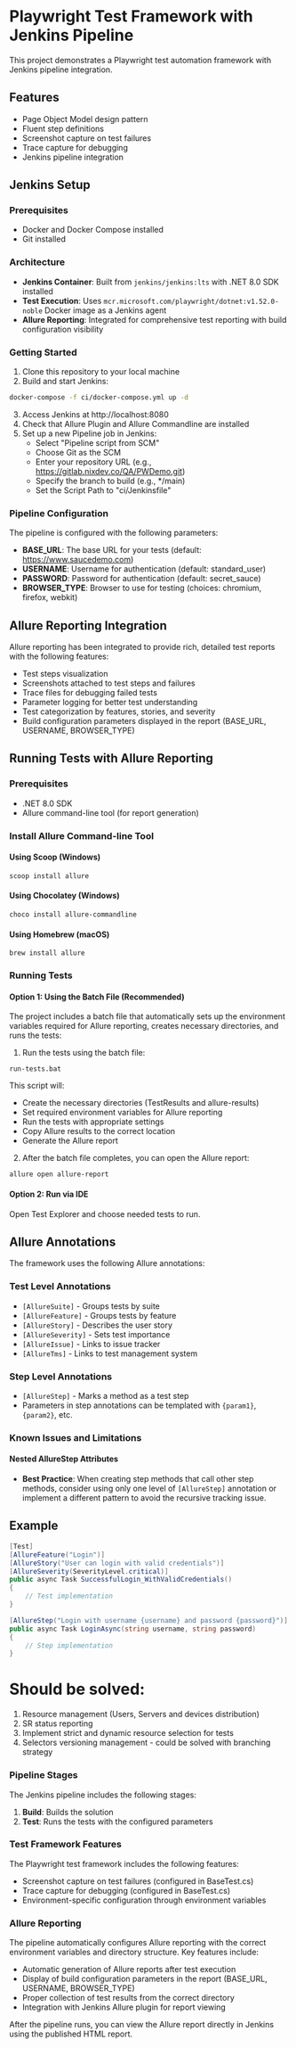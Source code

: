 # Playwright Test Framework with Jenkins Pipeline

This project demonstrates a Playwright test automation framework with Jenkins pipeline integration.

## Features

- Page Object Model design pattern
- Fluent step definitions
- Screenshot capture on test failures
- Trace capture for debugging
- Jenkins pipeline integration

## Jenkins Setup

### Prerequisites

- Docker and Docker Compose installed
- Git installed

### Architecture

- **Jenkins Container**: Built from `jenkins/jenkins:lts` with .NET 8.0 SDK installed
- **Test Execution**: Uses `mcr.microsoft.com/playwright/dotnet:v1.52.0-noble` Docker image as a Jenkins agent
- **Allure Reporting**: Integrated for comprehensive test reporting with build configuration visibility

### Getting Started

1. Clone this repository to your local machine
2. Build and start Jenkins:

```bash
docker-compose -f ci/docker-compose.yml up -d
```

3. Access Jenkins at http://localhost:8080
4. Check that Allure Plugin and Allure Commandline are installed
5. Set up a new Pipeline job in Jenkins:
   - Select "Pipeline script from SCM"
   - Choose Git as the SCM
   - Enter your repository URL (e.g., https://gitlab.nixdev.co/QA/PWDemo.git)
   - Specify the branch to build (e.g., */main)
   - Set the Script Path to "ci/Jenkinsfile"

### Pipeline Configuration

The pipeline is configured with the following parameters:

- **BASE_URL**: The base URL for your tests (default: https://www.saucedemo.com)
- **USERNAME**: Username for authentication (default: standard_user)
- **PASSWORD**: Password for authentication (default: secret_sauce)
- **BROWSER_TYPE**: Browser to use for testing (choices: chromium, firefox, webkit)

## Allure Reporting Integration

Allure reporting has been integrated to provide rich, detailed test reports with the following features:

- Test steps visualization
- Screenshots attached to test steps and failures
- Trace files for debugging failed tests
- Parameter logging for better test understanding
- Test categorization by features, stories, and severity
- Build configuration parameters displayed in the report (BASE_URL, USERNAME, BROWSER_TYPE)

## Running Tests with Allure Reporting

### Prerequisites

- .NET 8.0 SDK
- Allure command-line tool (for report generation)

### Install Allure Command-line Tool

#### Using Scoop (Windows)
```
scoop install allure
```

#### Using Chocolatey (Windows)
```
choco install allure-commandline
```

#### Using Homebrew (macOS)
```
brew install allure
```

### Running Tests

#### Option 1: Using the Batch File (Recommended)

The project includes a batch file that automatically sets up the environment variables required for Allure reporting, creates necessary directories, and runs the tests:

1. Run the tests using the batch file:
```
run-tests.bat
```

This script will:
- Create the necessary directories (TestResults and allure-results)
- Set required environment variables for Allure reporting
- Run the tests with appropriate settings
- Copy Allure results to the correct location
- Generate the Allure report

2. After the batch file completes, you can open the Allure report:
```
allure open allure-report
```

#### Option 2: Run via IDE

Open Test Explorer and choose needed tests to run.


## Allure Annotations

The framework uses the following Allure annotations:

### Test Level Annotations
- `[AllureSuite]` - Groups tests by suite
- `[AllureFeature]` - Groups tests by feature
- `[AllureStory]` - Describes the user story
- `[AllureSeverity]` - Sets test importance
- `[AllureIssue]` - Links to issue tracker
- `[AllureTms]` - Links to test management system

### Step Level Annotations
- `[AllureStep]` - Marks a method as a test step
- Parameters in step annotations can be templated with `{param1}`, `{param2}`, etc.

### Known Issues and Limitations

#### Nested AllureStep Attributes
- **Best Practice**: When creating step methods that call other step methods, consider using only one level of `[AllureStep]` annotation or implement a different pattern to avoid the recursive tracking issue.

## Example

```csharp
[Test]
[AllureFeature("Login")]
[AllureStory("User can login with valid credentials")]
[AllureSeverity(SeverityLevel.critical)]
public async Task SuccessfulLogin_WithValidCredentials()
{
    // Test implementation
}

[AllureStep("Login with username {username} and password {password}")]
public async Task LoginAsync(string username, string password)
{
    // Step implementation
}
```
# Should be solved:
1. Resource management (Users, Servers and devices distribution)
2. SR status reporting
3. Implement strict and dynamic resource selection for tests
4. Selectors versioning management - could be solved with branching strategy

### Pipeline Stages

The Jenkins pipeline includes the following stages:

1. **Build**: Builds the solution
2. **Test**: Runs the tests with the configured parameters

### Test Framework Features

The Playwright test framework includes the following features:

- Screenshot capture on test failures (configured in BaseTest.cs)
- Trace capture for debugging (configured in BaseTest.cs)
- Environment-specific configuration through environment variables

### Allure Reporting

The pipeline automatically configures Allure reporting with the correct environment variables and directory structure. Key features include:

- Automatic generation of Allure reports after test execution
- Display of build configuration parameters in the report (BASE_URL, USERNAME, BROWSER_TYPE)
- Proper collection of test results from the correct directory
- Integration with Jenkins Allure plugin for report viewing

After the pipeline runs, you can view the Allure report directly in Jenkins using the published HTML report.